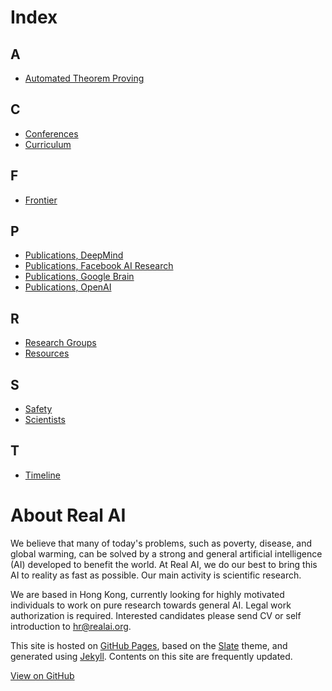 # Index

## A

* [Automated Theorem Proving](http://realai.org/frontier/automated-theorem-proving.html)

## C

* [Conferences](http://realai.org/resources/conferences.html)
* [Curriculum](http://realai.org/curriculum/)

## F

* [Frontier](http://realai.org/frontier/)

## P

* [Publications, DeepMind](http://realai.org/resources/deepmind-publications.html)
* [Publications, Facebook AI Research](http://realai.org/resources/fair-publications.html)
* [Publications, Google Brain](http://realai.org/resources/google-brain-publications.html)
* [Publications, OpenAI](http://realai.org/resources/openai-publications.html)

## R

* [Research Groups](http://realai.org/resources/research-groups.html)
* [Resources](http://realai.org/resources/)

## S

* [Safety](http://realai.org/frontier/safety.html)
* [Scientists](http://realai.org/resources/scientists.html)

## T

* [Timeline](http://realai.org/curriculum/timeline.html)

# About Real AI

We believe that many of today's problems, such as poverty, disease, and global warming, can be solved by a strong and general artificial intelligence (AI) developed to benefit the world. At Real AI, we do our best to bring this AI to reality as fast as possible. Our main activity is scientific research.

We are based in Hong Kong, currently looking for highly motivated individuals to work on pure research towards general AI. Legal work authorization is required. Interested candidates please send CV or self introduction to [hr@realai.org](mailto:hr@realai.org).

This site is hosted on [GitHub Pages](https://pages.github.com/), based on the [Slate](https://github.com/pages-themes/slate) theme, and generated using [Jekyll](http://jekyllrb.com/). Contents on this site are frequently updated.

[View on GitHub](https://github.com/yanjon/yanjon.github.io)
